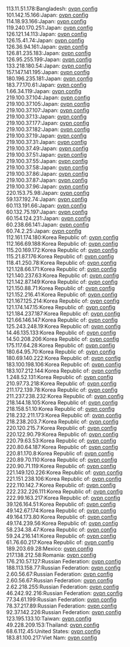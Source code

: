 113.11.51.178:Bangladesh: [ovpn config](vpn/113_11_51_178.ovpn)  
101.142.15.166:Japan: [ovpn config](vpn/101_142_15_166.ovpn)  
114.18.93.166:Japan: [ovpn config](vpn/114_18_93_166.ovpn)  
119.240.170.251:Japan: [ovpn config](vpn/119_240_170_251.ovpn)  
126.121.14.113:Japan: [ovpn config](vpn/126_121_14_113.ovpn)  
126.15.41.74:Japan: [ovpn config](vpn/126_15_41_74.ovpn)  
126.36.94.161:Japan: [ovpn config](vpn/126_36_94_161.ovpn)  
126.81.235.183:Japan: [ovpn config](vpn/126_81_235_183.ovpn)  
126.95.255.199:Japan: [ovpn config](vpn/126_95_255_199.ovpn)  
133.218.180.54:Japan: [ovpn config](vpn/133_218_180_54.ovpn)  
157.147.141.195:Japan: [ovpn config](vpn/157_147_141_195.ovpn)  
180.196.235.181:Japan: [ovpn config](vpn/180_196_235_181.ovpn)  
183.77.170.61:Japan: [ovpn config](vpn/183_77_170_61.ovpn)  
1.66.34.119:Japan: [ovpn config](vpn/1_66_34_119.ovpn)  
219.100.37.104:Japan: [ovpn config](vpn/219_100_37_104.ovpn)  
219.100.37.105:Japan: [ovpn config](vpn/219_100_37_105.ovpn)  
219.100.37.107:Japan: [ovpn config](vpn/219_100_37_107.ovpn)  
219.100.37.13:Japan: [ovpn config](vpn/219_100_37_13.ovpn)  
219.100.37.177:Japan: [ovpn config](vpn/219_100_37_177.ovpn)  
219.100.37.182:Japan: [ovpn config](vpn/219_100_37_182.ovpn)  
219.100.37.19:Japan: [ovpn config](vpn/219_100_37_19.ovpn)  
219.100.37.31:Japan: [ovpn config](vpn/219_100_37_31.ovpn)  
219.100.37.49:Japan: [ovpn config](vpn/219_100_37_49.ovpn)  
219.100.37.51:Japan: [ovpn config](vpn/219_100_37_51.ovpn)  
219.100.37.55:Japan: [ovpn config](vpn/219_100_37_55.ovpn)  
219.100.37.58:Japan: [ovpn config](vpn/219_100_37_58.ovpn)  
219.100.37.86:Japan: [ovpn config](vpn/219_100_37_86.ovpn)  
219.100.37.87:Japan: [ovpn config](vpn/219_100_37_87.ovpn)  
219.100.37.96:Japan: [ovpn config](vpn/219_100_37_96.ovpn)  
220.153.75.98:Japan: [ovpn config](vpn/220_153_75_98.ovpn)  
59.137.192.74:Japan: [ovpn config](vpn/59_137_192_74.ovpn)  
60.113.191.66:Japan: [ovpn config](vpn/60_113_191_66.ovpn)  
60.132.75.197:Japan: [ovpn config](vpn/60_132_75_197.ovpn)  
60.154.124.231:Japan: [ovpn config](vpn/60_154_124_231.ovpn)  
60.238.66.141:Japan: [ovpn config](vpn/60_238_66_141.ovpn)  
60.74.2.25:Japan: [ovpn config](vpn/60_74_2_25.ovpn)  
112.161.174.180:Korea Republic of: [ovpn config](vpn/112_161_174_180.ovpn)  
112.166.69.188:Korea Republic of: [ovpn config](vpn/112_166_69_188.ovpn)  
115.20.169.172:Korea Republic of: [ovpn config](vpn/115_20_169_172.ovpn)  
115.21.87.176:Korea Republic of: [ovpn config](vpn/115_21_87_176.ovpn)  
118.41.250.78:Korea Republic of: [ovpn config](vpn/118_41_250_78.ovpn)  
121.128.66.171:Korea Republic of: [ovpn config](vpn/121_128_66_171.ovpn)  
121.140.237.63:Korea Republic of: [ovpn config](vpn/121_140_237_63.ovpn)  
121.142.87.149:Korea Republic of: [ovpn config](vpn/121_142_87_149.ovpn)  
121.150.88.71:Korea Republic of: [ovpn config](vpn/121_150_88_71.ovpn)  
121.152.216.41:Korea Republic of: [ovpn config](vpn/121_152_216_41.ovpn)  
121.167.125.214:Korea Republic of: [ovpn config](vpn/121_167_125_214.ovpn)  
121.174.147.15:Korea Republic of: [ovpn config](vpn/121_174_147_15.ovpn)  
121.184.237.187:Korea Republic of: [ovpn config](vpn/121_184_237_187.ovpn)  
121.66.146.147:Korea Republic of: [ovpn config](vpn/121_66_146_147.ovpn)  
125.243.248.19:Korea Republic of: [ovpn config](vpn/125_243_248_19.ovpn)  
14.46.135.133:Korea Republic of: [ovpn config](vpn/14_46_135_133.ovpn)  
14.50.208.206:Korea Republic of: [ovpn config](vpn/14_50_208_206.ovpn)  
175.117.64.28:Korea Republic of: [ovpn config](vpn/175_117_64_28.ovpn)  
180.64.95.70:Korea Republic of: [ovpn config](vpn/180_64_95_70.ovpn)  
180.69.140.222:Korea Republic of: [ovpn config](vpn/180_69_140_222.ovpn)  
183.100.198.106:Korea Republic of: [ovpn config](vpn/183_100_198_106.ovpn)  
183.107.212.144:Korea Republic of: [ovpn config](vpn/183_107_212_144.ovpn)  
1.248.52.131:Korea Republic of: [ovpn config](vpn/1_248_52_131.ovpn)  
210.97.73.218:Korea Republic of: [ovpn config](vpn/210_97_73_218.ovpn)  
211.172.139.78:Korea Republic of: [ovpn config](vpn/211_172_139_78.ovpn)  
211.237.238.232:Korea Republic of: [ovpn config](vpn/211_237_238_232.ovpn)  
218.144.18.105:Korea Republic of: [ovpn config](vpn/218_144_18_105.ovpn)  
218.158.51.10:Korea Republic of: [ovpn config](vpn/218_158_51_10.ovpn)  
218.232.211.173:Korea Republic of: [ovpn config](vpn/218_232_211_173.ovpn)  
218.238.203.7:Korea Republic of: [ovpn config](vpn/218_238_203_7.ovpn)  
220.120.215.7:Korea Republic of: [ovpn config](vpn/220_120_215_7.ovpn)  
220.122.90.79:Korea Republic of: [ovpn config](vpn/220_122_90_79.ovpn)  
220.79.63.53:Korea Republic of: [ovpn config](vpn/220_79_63_53.ovpn)  
220.80.64.187:Korea Republic of: [ovpn config](vpn/220_80_64_187.ovpn)  
220.81.170.8:Korea Republic of: [ovpn config](vpn/220_81_170_8.ovpn)  
220.89.70.110:Korea Republic of: [ovpn config](vpn/220_89_70_110.ovpn)  
220.90.71.119:Korea Republic of: [ovpn config](vpn/220_90_71_119.ovpn)  
221.149.120.226:Korea Republic of: [ovpn config](vpn/221_149_120_226.ovpn)  
221.151.238.106:Korea Republic of: [ovpn config](vpn/221_151_238_106.ovpn)  
222.110.142.7:Korea Republic of: [ovpn config](vpn/222_110_142_7.ovpn)  
222.232.226.111:Korea Republic of: [ovpn config](vpn/222_232_226_111.ovpn)  
222.99.163.217:Korea Republic of: [ovpn config](vpn/222_99_163_217.ovpn)  
39.126.164.51:Korea Republic of: [ovpn config](vpn/39_126_164_51.ovpn)  
49.142.67.174:Korea Republic of: [ovpn config](vpn/49_142_67_174.ovpn)  
49.164.173.80:Korea Republic of: [ovpn config](vpn/49_164_173_80.ovpn)  
49.174.239.56:Korea Republic of: [ovpn config](vpn/49_174_239_56.ovpn)  
58.234.38.47:Korea Republic of: [ovpn config](vpn/58_234_38_47.ovpn)  
59.24.216.141:Korea Republic of: [ovpn config](vpn/59_24_216_141.ovpn)  
61.76.60.217:Korea Republic of: [ovpn config](vpn/61_76_60_217.ovpn)  
189.203.69.28:Mexico: [ovpn config](vpn/189_203_69_28.ovpn)  
217.138.212.58:Romania: [ovpn config](vpn/217_138_212_58.ovpn)  
176.210.57.127:Russian Federation: [ovpn config](vpn/176_210_57_127.ovpn)  
188.113.158.77:Russian Federation: [ovpn config](vpn/188_113_158_77.ovpn)  
2.60.56.67:Russian Federation: [ovpn config](vpn/2_60_56_67.ovpn)  
2.60.56.67:Russian Federation: [ovpn config](vpn/2_60_56_67.ovpn)  
2.62.218.255:Russian Federation: [ovpn config](vpn/2_62_218_255.ovpn)  
46.242.92.216:Russian Federation: [ovpn config](vpn/46_242_92_216.ovpn)  
77.34.61.199:Russian Federation: [ovpn config](vpn/77_34_61_199.ovpn)  
78.37.217.89:Russian Federation: [ovpn config](vpn/78_37_217_89.ovpn)  
92.37.142.226:Russian Federation: [ovpn config](vpn/92_37_142_226.ovpn)  
123.195.133.10:Taiwan: [ovpn config](vpn/123_195_133_10.ovpn)  
49.228.209.153:Thailand: [ovpn config](vpn/49_228_209_153.ovpn)  
68.6.112.45:United States: [ovpn config](vpn/68_6_112_45.ovpn)  
183.81.100.217:Viet Nam: [ovpn config](vpn/183_81_100_217.ovpn)  
